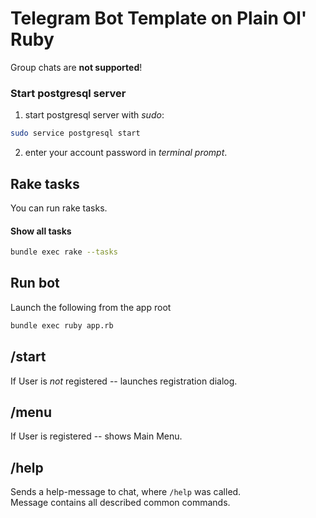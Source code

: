 # Telegram Bot Template on Plain Ol' Ruby

Group chats are **not supported**!

### Start postgresql server

1) start postgresql server with <em>sudo</em>:
``` bash
sudo service postgresql start
```
2) enter your account password in <em>terminal prompt</em>.

## Rake tasks

You can run rake tasks.

#### Show all tasks
``` bash
bundle exec rake --tasks
```

## Run bot

Launch the following from the app root
``` bash
bundle exec ruby app.rb
```

## /start

If User is <em>not</em> registered -- launches registration dialog.

## /menu

If User is registered -- shows Main Menu.

## /help

Sends a help-message to chat, where `/help` was called. \
Message contains all described common commands.
